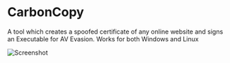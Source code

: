 # CarbonCopy
A tool which creates a spoofed certificate of any online website and signs an Executable for AV Evasion. Works for both Windows and Linux

![Screenshot](Usage.jpg)
